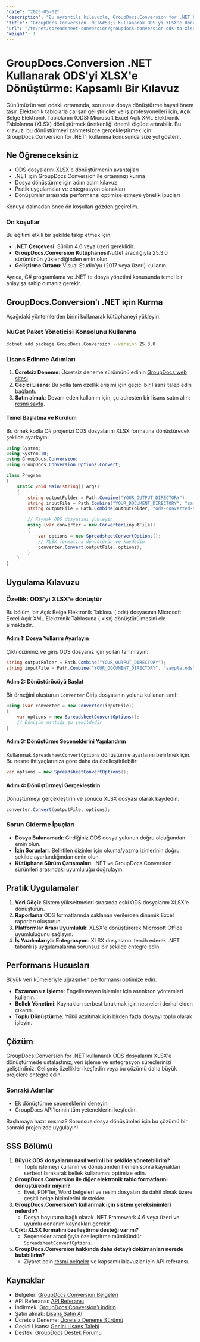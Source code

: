 ```yaml
---
"date": "2025-05-02"
"description": "Bu ayrıntılı kılavuzla, GroupDocs.Conversion for .NET kullanarak Açık Belge E-Tablolarını (ODS) Microsoft Excel'e (XLSX) sorunsuz bir şekilde nasıl dönüştüreceğinizi öğrenin."
"title": "GroupDocs.Conversion .NET&#58;i Kullanarak ODS'yi XLSX'e Dönüştürme Kapsamlı Bir Kılavuz"
"url": "/tr/net/spreadsheet-conversion/groupdocs-conversion-ods-to-xlsx-net/"
"weight": 1
---
```


# GroupDocs.Conversion .NET Kullanarak ODS'yi XLSX'e Dönüştürme: Kapsamlı Bir Kılavuz

Günümüzün veri odaklı ortamında, sorunsuz dosya dönüştürme hayati önem taşır. Elektronik tablolarla çalışan geliştiriciler ve iş profesyonelleri için, Açık Belge Elektronik Tablolarını (ODS) Microsoft Excel Açık XML Elektronik Tablolarına (XLSX) dönüştürmek üretkenliği önemli ölçüde artırabilir. Bu kılavuz, bu dönüştürmeyi zahmetsizce gerçekleştirmek için GroupDocs.Conversion for .NET'i kullanma konusunda size yol gösterir.

## Ne Öğreneceksiniz
- ODS dosyalarını XLSX'e dönüştürmenin avantajları
- .NET için GroupDocs.Conversion ile ortamınızı kurma
- Dosya dönüştürme için adım adım kılavuz
- Pratik uygulamalar ve entegrasyon olanakları
- Dönüşümler sırasında performansı optimize etmeye yönelik ipuçları

Konuya dalmadan önce ön koşulları gözden geçirelim.

### Ön koşullar
Bu eğitimi etkili bir şekilde takip etmek için:
- **.NET Çerçevesi**: Sürüm 4.6 veya üzeri gereklidir.
- **GroupDocs.Conversion Kütüphanesi**NuGet aracılığıyla 25.3.0 sürümünün yüklendiğinden emin olun.
- **Geliştirme Ortamı**: Visual Studio'yu (2017 veya üzeri) kullanın.

Ayrıca, C# programlama ve .NET'te dosya yönetimi konusunda temel bir anlayışa sahip olmanız gerekir.

## GroupDocs.Conversion'ı .NET için Kurma
Aşağıdaki yöntemlerden birini kullanarak kütüphaneyi yükleyin:

### NuGet Paket Yöneticisi Konsolunu Kullanma
```bash
dotnet add package GroupDocs.Conversion --version 25.3.0
```

### Lisans Edinme Adımları
1. **Ücretsiz Deneme**: Ücretsiz deneme sürümünü edinin [GroupDocs web sitesi](https://releases.groupdocs.com/conversion/net/).
2. **Geçici Lisans**: Bu yolla tam özellik erişimi için geçici bir lisans talep edin [bağlantı](https://purchase.groupdocs.com/temporary-license/).
3. **Satın almak**: Devam eden kullanım için, şu adresten bir lisans satın alın: [resmi sayfa](https://purchase.groupdocs.com/buy).

#### Temel Başlatma ve Kurulum
Bu örnek kodla C# projenizi ODS dosyalarını XLSX formatına dönüştürecek şekilde ayarlayın:

```csharp
using System;
using System.IO;
using GroupDocs.Conversion;
using GroupDocs.Conversion.Options.Convert;

class Program
{
    static void Main(string[] args)
    {
        string outputFolder = Path.Combine("YOUR_OUTPUT_DIRECTORY");
        string inputFile = Path.Combine("YOUR_DOCUMENT_DIRECTORY", "sample.ods"); // Gerçek ODS dosya adınızla değiştirin
        string outputFile = Path.Combine(outputFolder, "ods-converted-to.xlsx");

        // Kaynak ODS dosyasını yükleyin
        using (var converter = new Converter(inputFile))
        {
            var options = new SpreadsheetConvertOptions();
            // XLSX formatına dönüştürün ve kaydedin
            converter.Convert(outputFile, options);
        }
    }
}
```

## Uygulama Kılavuzu
### Özellik: ODS'yi XLSX'e dönüştür
Bu bölüm, bir Açık Belge Elektronik Tablosu (.ods) dosyasının Microsoft Excel Açık XML Elektronik Tablosuna (.xlsx) dönüştürülmesini ele almaktadır.

#### Adım 1: Dosya Yollarını Ayarlayın
Çıktı dizininiz ve giriş ODS dosyanız için yolları tanımlayın:

```csharp
string outputFolder = Path.Combine("YOUR_OUTPUT_DIRECTORY");
string inputFile = Path.Combine("YOUR_DOCUMENT_DIRECTORY", "sample.ods"); // Gerçek ODS dosya adınızla değiştirin
```

#### Adım 2: Dönüştürücüyü Başlat
Bir örneğini oluşturun `Converter` Giriş dosyasının yolunu kullanan sınıf:

```csharp
using (var converter = new Converter(inputFile))
{
    var options = new SpreadsheetConvertOptions();
    // Dönüşüm mantığı şu şekildedir
}
```

#### Adım 3: Dönüştürme Seçeneklerini Yapılandırın
Kullanmak `SpreadsheetConvertOptions` dönüştürme ayarlarını belirtmek için. Bu nesne ihtiyaçlarınıza göre daha da özelleştirilebilir:

```csharp
var options = new SpreadsheetConvertOptions();
```

#### Adım 4: Dönüştürmeyi Gerçekleştirin
Dönüştürmeyi gerçekleştirin ve sonucu XLSX dosyası olarak kaydedin:

```csharp
converter.Convert(outputFile, options);
```

### Sorun Giderme İpuçları
- **Dosya Bulunamadı**: Girdiğiniz ODS dosya yolunun doğru olduğundan emin olun.
- **İzin Sorunları**: Belirtilen dizinler için okuma/yazma izinlerinin doğru şekilde ayarlandığından emin olun.
- **Kütüphane Sürüm Çatışmaları**: .NET ve GroupDocs.Conversion sürümleri arasındaki uyumluluğu doğrulayın.

## Pratik Uygulamalar
1. **Veri Göçü**: Sistem yükseltmeleri sırasında eski ODS dosyalarını XLSX'e dönüştürün.
2. **Raporlama**:ODS formatlarında saklanan verilerden dinamik Excel raporları oluşturun.
3. **Platformlar Arası Uyumluluk**: XLSX'e dönüştürerek Microsoft Office uyumluluğunu sağlayın.
4. **İş Yazılımlarıyla Entegrasyon**: XLSX dosyalarını tercih ederek .NET tabanlı iş uygulamalarına sorunsuz bir şekilde entegre edin.

## Performans Hususları
Büyük veri kümeleriyle uğraşırken performansı optimize edin:
- **Eşzamansız İşleme**: Engellemeyen işlemler için asenkron yöntemleri kullanın.
- **Bellek Yönetimi**: Kaynakları serbest bırakmak için nesneleri derhal elden çıkarın.
- **Toplu Dönüştürme**: Yükü azaltmak için birden fazla dosyayı toplu olarak işleyin.

## Çözüm
GroupDocs.Conversion for .NET kullanarak ODS dosyalarını XLSX'e dönüştürmede ustalaştınız, veri işleme ve entegrasyon süreçlerinizi geliştirdiniz. Gelişmiş özellikleri keşfedin veya bu çözümü daha büyük projelere entegre edin.

### Sonraki Adımlar
- Ek dönüştürme seçeneklerini deneyin.
- GroupDocs API'lerinin tüm yeteneklerini keşfedin.

Başlamaya hazır mısınız? Sorunsuz dosya dönüşümleri için bu çözümü bir sonraki projenizde uygulayın!

## SSS Bölümü
1. **Büyük ODS dosyalarını nasıl verimli bir şekilde yönetebilirim?**
   - Toplu işlemeyi kullanın ve dönüşümden hemen sonra kaynakları serbest bırakarak bellek kullanımını optimize edin.
2. **GroupDocs.Conversion ile diğer elektronik tablo formatlarını dönüştürebilir miyim?**
   - Evet, PDF'ler, Word belgeleri ve resim dosyaları da dahil olmak üzere çeşitli belge biçimlerini destekler.
3. **GroupDocs.Conversion'ı kullanmak için sistem gereksinimleri nelerdir?**
   - Dosya boyutuna bağlı olarak .NET Framework 4.6 veya üzeri ve uyumlu donanım kaynakları gerekir.
4. **Çıktı XLSX formatını özelleştirme desteği var mı?**
   - Seçenekler aracılığıyla özelleştirme mümkündür `SpreadsheetConvertOptions`.
5. **GroupDocs.Conversion hakkında daha detaylı dokümanları nerede bulabilirim?**
   - Ziyaret edin [resmi belgeler](https://docs.groupdocs.com/conversion/net/) ve kapsamlı kılavuzlar için API referansı.

## Kaynaklar
- Belgeler: [GroupDocs.Conversion Belgeleri](https://docs.groupdocs.com/conversion/net/)
- API Referansı: [API Referansı](https://reference.groupdocs.com/conversion/net/)
- İndirmek: [GroupDocs.Conversion'ı indirin](https://releases.groupdocs.com/conversion/net/)
- Satın almak: [Lisans Satın Al](https://purchase.groupdocs.com/buy)
- Ücretsiz Deneme: [Ücretsiz Deneme Sürümü](https://releases.groupdocs.com/conversion/net/)
- Geçici Lisans: [Geçici Lisans Talebi](https://purchase.groupdocs.com/temporary-license/)
- Destek: [GroupDocs Destek Forumu](https://forum.groupdocs.com/c/conversion/10)